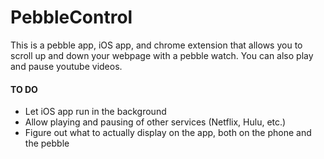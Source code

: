# PebbleControl

This is a pebble app, iOS app, and chrome extension that allows you to scroll up and down your webpage with a pebble watch. You can also play and pause youtube videos.

#### TO DO

*   Let iOS app run in the background
*   Allow playing and pausing of other services (Netflix, Hulu, etc.)
*   Figure out what to actually display on the app, both on the phone and the pebble
